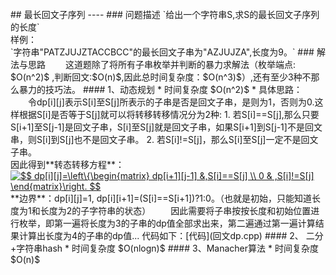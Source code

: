﻿<script type="text/javascript"<src="https://cdn.mathjax.org/mathjax/latest/MathJax.js?config=TeX-AMS_HTML"></script>
<br>
## 最长回文子序列
----
### 问题描述
`给出一个字符串S,求S的最长回文子序列的长度`<br>
样例：<br>
`字符串"PATZJUJZTACCBCC"的最长回文子串为"AZJUJZA",长度为9。`
### 解法与思路
　　这道题除了将所有子串枚举并判断的暴力求解法（枚举端点: $O(n^2)$ ,判断回文:$O(n)$,因此总时间复杂度：$O(n^3)$）,还有至少3种不那么暴力的技巧法。
#### 1、动态规划
* 时间复杂度 $O(n^2)$
* 具体思路：
　　令dp[i][j]表示S[i]至S[j]所表示的子串是否是回文子串，是则为1，否则为0.这样根据S[i]是否等于S[j]就可以将转移转移情况分为2种:
1. 若S[i]==S[j],那么只要S[i+1]至S[j-1]是回文子串，S[i]至S[j]就是回文子串，如果S[i+1]到S[j-1]不是回文串，则S[i]到S[j]也不是回文子串。
2. 若S[i]!=S[j]，那么S[i]至S[j]一定不是回文子串。<br>
因此得到**转态转移方程**：
<a href="https://www.codecogs.com/eqnedit.php?latex=$$&space;dp[i][j]=\left\{\begin{matrix}&space;dp[i&plus;1][j-1]&space;&,S[i]==S[j]&space;\\&space;0&space;&&space;,S[i]!=S[j]&space;\end{matrix}\right.&space;$$" target="_blank"><img src="https://latex.codecogs.com/gif.latex?$$&space;dp[i][j]=\left\{\begin{matrix}&space;dp[i&plus;1][j-1]&space;&,S[i]==S[j]&space;\\&space;0&space;&&space;,S[i]!=S[j]&space;\end{matrix}\right.&space;$$" title="$$ dp[i][j]=\left\{\begin{matrix} dp[i+1][j-1] &,S[i]==S[j] \\ 0 & ,S[i]!=S[j] \end{matrix}\right. $$" /></a>
**边界**：dp[i][j]=1,           dp[i][i+1]=(S[i]==S[i+1])?1:0。（也就是初始，只能知道长度为1和长度为2的子字符串的状态）
　　因此需要将子串按按长度和初始位置进行枚举，即第一遍将长度为3的子串的dp值全部求出来，第二遍通过第一遍计算结果计算出长度为4的子串的dp值...
代码如下：[代码](回文dp.cpp) 
#### 2、 二分+字符串hash
* 时间复杂度 $O(nlogn)$
#### 3、Manacher算法
* 时间复杂度 $O(n)$





  








